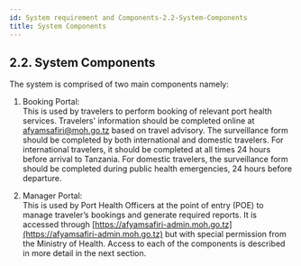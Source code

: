 ```yaml
---
id: System requirement and Components-2.2-System-Components 
title: System Components
---
```


## 2.2. System Components

The system is comprised of two main components namely:

1. Booking Portal:  
   This is used by travelers to perform booking of relevant port health services. Travelers' information should be completed online at [afyamsafiri@moh.go.tz](mailto:afyamsafiri@moh.go.tz) based on travel advisory. The surveillance form should be completed by both international and domestic travelers. For international travelers, it should be completed at all times 24 hours before arrival to Tanzania. For domestic travelers, the surveillance form should be completed during public health emergencies, 24 hours before departure.

2. Manager Portal:  
   This is used by Port Health Officers at the point of entry (POE) to manage traveler’s bookings and generate required reports. It is accessed through [https://afyamsafiri-admin.moh.go.tz](https://afyamsafiri-admin.moh.go.tz) but with special permission from the Ministry of Health. Access to each of the components is described in more detail in the next section.
